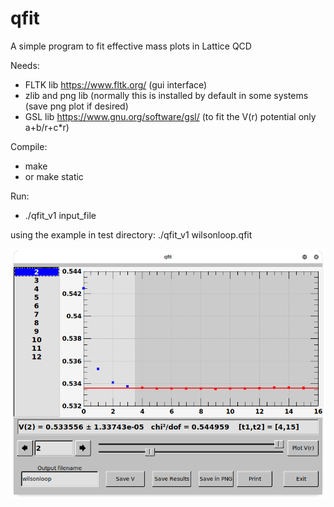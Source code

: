 # qfit
A simple program to fit effective mass plots in Lattice QCD

Needs:
- FLTK lib https://www.fltk.org/  (gui interface)
- zlib and png lib (normally this is installed by default in some systems (save png plot if desired)
- GSL lib https://www.gnu.org/software/gsl/  (to fit the V(r) potential only a+b/r+c*r)

Compile:
- make
- or make static

Run:
- ./qfit_v1 input_file

using the example in test directory: ./qfit_v1 wilsonloop.qfit

![qfit screenshot](https://github.com/nmrcardoso/qfit/blob/master/qfit.png)
